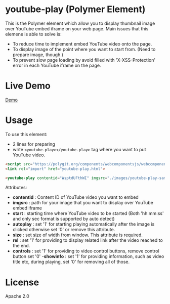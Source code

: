# youtube-play (Polymer Element)
This is the Polymer element which allow you to display thumbnail image over YouTube embed iframe on your web page.
Main issues that this elemene is able to solve is:

- To reduce time to implement embed YouTube video onto the page.
- To display image of the point where you want to start from. (Need to prepare image, though.)
- To prevent slow page loading by avoid filled with 'X-XSS-Protection' error in each YouTube iframe on the page.

# Live Demo
[Demo](//ryoyakawai.github.io/youtube-play/)

# Usage
To use this element: 
- 2 lines for preparing
- write `<youtube-play></youtube-play>` tag where you want to put YouTube video.

````html
<script src="https://polygit.org/components/webcomponentsjs/webcomponents-loader.js"></script>
<link rel="import" href="youtube-play.html">

<youtube-play contentid="WsptdUFthWI" imgsrc="./images/youtube-play-sample-02.png" start="1:48" autoplay="1" size="75%" rel="0" controls="1" showinfo="0"></youtube-play>

````

Attributes:

- **contentid** : Content ID of YouTube video you want to embed
- **imgsrc** : path for your image that you want to display over YouTube embed iframe
- **start** : starting time where YouTube video to be started (Both 'hh:mm:ss' and only sec format is supported by auto detect)
- **autoplay** : set '1' for starting playing automatically after the image is clicked otherwise set '0' or remove this attribute.
- **size** : set size of width from window. This attribute is required.
- **rel** :  set '1' for providing to display related link after the video reached to the end.
- **controls** : set '1' for providing to video control buttons, remove control button set '0'
-**showinfo** : set '1' for providing information, such as video title etc, during playing, set '0' for removing all of those.

# License

Apache 2.0
